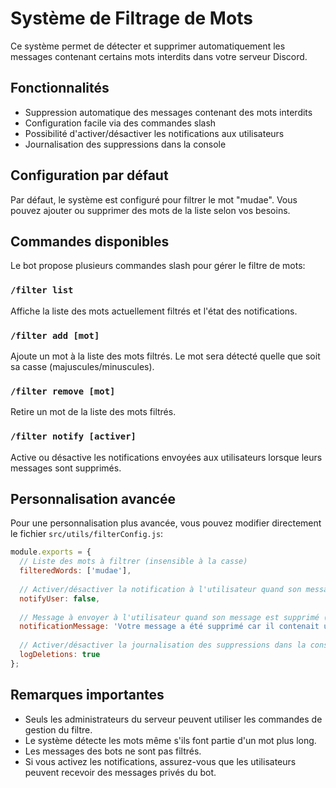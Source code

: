 # Système de Filtrage de Mots

Ce système permet de détecter et supprimer automatiquement les messages contenant certains mots interdits dans votre serveur Discord.

## Fonctionnalités

- Suppression automatique des messages contenant des mots interdits
- Configuration facile via des commandes slash
- Possibilité d'activer/désactiver les notifications aux utilisateurs
- Journalisation des suppressions dans la console

## Configuration par défaut

Par défaut, le système est configuré pour filtrer le mot "mudae". Vous pouvez ajouter ou supprimer des mots de la liste selon vos besoins.

## Commandes disponibles

Le bot propose plusieurs commandes slash pour gérer le filtre de mots:

### `/filter list`

Affiche la liste des mots actuellement filtrés et l'état des notifications.

### `/filter add [mot]`

Ajoute un mot à la liste des mots filtrés. Le mot sera détecté quelle que soit sa casse (majuscules/minuscules).

### `/filter remove [mot]`

Retire un mot de la liste des mots filtrés.

### `/filter notify [activer]`

Active ou désactive les notifications envoyées aux utilisateurs lorsque leurs messages sont supprimés.

## Personnalisation avancée

Pour une personnalisation plus avancée, vous pouvez modifier directement le fichier `src/utils/filterConfig.js`:

```js
module.exports = {
  // Liste des mots à filtrer (insensible à la casse)
  filteredWords: ['mudae'],
  
  // Activer/désactiver la notification à l'utilisateur quand son message est supprimé
  notifyUser: false,
  
  // Message à envoyer à l'utilisateur quand son message est supprimé (si notifyUser est true)
  notificationMessage: 'Votre message a été supprimé car il contenait un mot interdit.',
  
  // Activer/désactiver la journalisation des suppressions dans la console
  logDeletions: true
};
```

## Remarques importantes

- Seuls les administrateurs du serveur peuvent utiliser les commandes de gestion du filtre.
- Le système détecte les mots même s'ils font partie d'un mot plus long.
- Les messages des bots ne sont pas filtrés.
- Si vous activez les notifications, assurez-vous que les utilisateurs peuvent recevoir des messages privés du bot. 